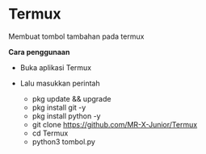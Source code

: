 # Termux
Membuat tombol tambahan pada termux

**Cara penggunaan**
 
- Buka aplikasi Termux 

- Lalu masukkan perintah

   - pkg update && upgrade
   - pkg install git -y
   - pkg install python -y
   - git clone https://github.com/MR-X-Junior/Termux
   - cd Termux
   - python3 tombol.py
